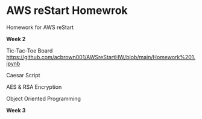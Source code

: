 # AWS reStart Homewrok
Homework for AWS reStart

**Week 2**

Tic-Tac-Toe Board
[https://github.com/acbrown001/AWSreStartHW/blob/main/Homework%201.ipynb
](https://github.com/acbrown001/AWSreStartHW/blob/main/Homework%201.ipynb)

Caesar Script

AES & RSA Encryption

Object Oriented Programming

**Week 3**




